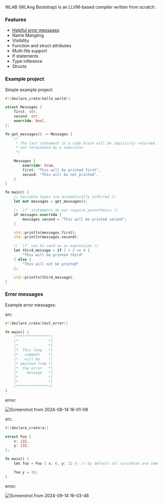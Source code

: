 WLAB (WLAng Bootstrap) is an LLVM-based compiler written from scratch.

### Features
- [Helpful error messages](#error-messages)
- Name Mangling
- Visibility
- Function and struct attributes
- Multi-file support
- If statements
- Type inference
- Structs

### Example project
Simple example project:
```rust
#![declare_crate(hello_world)]

struct Messages {
    first: str,
    second: str,
    override: bool,
};

fn get_messages() -> Messages {
    /*
     * The last statement in a code block will be implicitly returned if it is 
     * not terminated by a semicolon
     */

    Messages {
        override: true,
        first: "This will be printed first",
        second: "This will be not printed",
    }
}

fn main() {
    // Variable types are automatically inferred //
    let mut messages = get_messages();

    // `if` statements do not require parenthesis //
    if messages.override {
        messages.second = "This will be printed second";
    }

    std::println(messages.first);
    std::println(messages.second);

    // `if` can be used as an expression //
    let third_message = if 2 + 2 == 4 {
        "This will be printed third"
    } else {
        "This will not be printed"
    };

    std::println(third_message);
}
```

### Error messages
Example error messages:

src:
```rust
#![declare_crate(test_error)]

fn main() {
    /****************\
    |*              *|
    |*              *|
    |*  This long   *|
    |*   comment    *|
    |*   will be    *|
    |* omitted from *|
    |*  the error   *|
    |*    message   *|
    |*              *|
    |*              *|
    \****************/
)
```

error:

![Screenshot from 2024-09-14 16-01-08](https://github.com/user-attachments/assets/3c46d346-6c96-46cc-9acb-e184823119e2)

src:
```rust
#![declare_crate(a)]

struct Foo {
    x: i32,
    y: i32,
};

fn main() {
    let foo = Foo { x: 6, y: 12 }; // by default all variables are immutable

    foo.y = 10;
}
```
error:

![Screenshot from 2024-09-14 16-03-48](https://github.com/user-attachments/assets/70c69168-00f5-4c8d-bfb3-9b5841b8f5ae)
